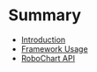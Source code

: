 # Summary

* [Introduction](README.md)
* [Framework Usage](framework-usage.md)
* [RoboChart API](robochart-api.md)

